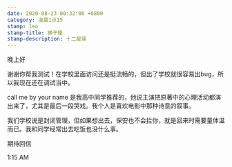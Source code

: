```yaml
---
date: 2020-08-23 00:32:00 +0800
category: 凌晨1点15
stamp: leo
stamp-title: 狮子座
stamp-description: 十二星座
---
```


<p>
晚上好

谢谢你帮我测试！在学校里面访问还是挺流畅的，但出了学校就很容易出bug，所以我现在还在调试当中。

call me by your name 是我高中同学推荐的，他说主演把原著中的心理活动都演出来了，尤其是最后一段哭戏。我个人是喜欢电影中那种诗意的叙事。

我们学校说是封闭管理，但如果想出去，保安也不会拦你，就是回来时需要量体温而已。我和同学经常出去吃饭也没什么事。

期待回信

1:15 AM
</p>